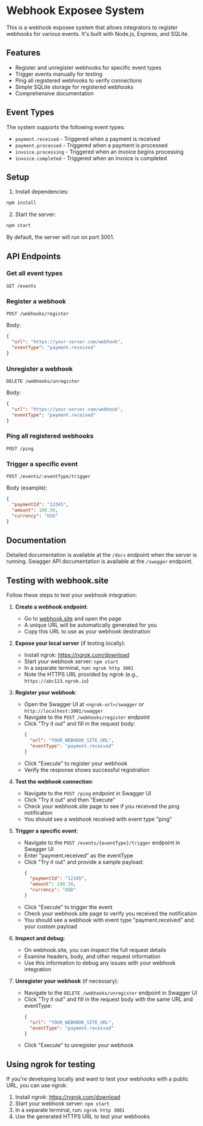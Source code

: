 # Webhook Exposee System

This is a webhook exposee system that allows integrators to register webhooks for various events. It's built with Node.js, Express, and SQLite.

## Features

- Register and unregister webhooks for specific event types
- Trigger events manually for testing
- Ping all registered webhooks to verify connections
- Simple SQLite storage for registered webhooks
- Comprehensive documentation

## Event Types

The system supports the following event types:

- `payment.received` - Triggered when a payment is received
- `payment.processed` - Triggered when a payment is processed
- `invoice.processing` - Triggered when an invoice begins processing
- `invoice.completed` - Triggered when an invoice is completed

## Setup

1. Install dependencies:

```bash
npm install
```

2. Start the server:

```bash
npm start
```

By default, the server will run on port 3001.

## API Endpoints

### Get all event types

```
GET /events
```

### Register a webhook

```
POST /webhooks/register
```

Body:
```json
{
  "url": "https://your-server.com/webhook",
  "eventType": "payment.received"
}
```

### Unregister a webhook

```
DELETE /webhooks/unregister
```

Body:
```json
{
  "url": "https://your-server.com/webhook",
  "eventType": "payment.received"
}
```

### Ping all registered webhooks

```
POST /ping
```

### Trigger a specific event

```
POST /events/:eventType/trigger
```

Body (example):
```json
{
  "paymentId": "12345",
  "amount": 100.50,
  "currency": "USD"
}
```

## Documentation

Detailed documentation is available at the `/docs` endpoint when the server is running.
Swagger API documentation is available at the `/swagger` endpoint.

## Testing with webhook.site

Follow these steps to test your webhook integration:

1. **Create a webhook endpoint**:
   - Go to [webhook.site](https://webhook.site/) and open the page
   - A unique URL will be automatically generated for you
   - Copy this URL to use as your webhook destination

2. **Expose your local server** (if testing locally):
   - Install ngrok: https://ngrok.com/download
   - Start your webhook server: `npm start`
   - In a separate terminal, run: `ngrok http 3001`
   - Note the HTTPS URL provided by ngrok (e.g., `https://abc123.ngrok.io`)

3. **Register your webhook**:
   - Open the Swagger UI at `<ngrok-url>/swagger` or `http://localhost:3001/swagger`
   - Navigate to the `POST /webhooks/register` endpoint
   - Click "Try it out" and fill in the request body:
     ```json
     {
       "url": "YOUR_WEBHOOK_SITE_URL",
       "eventType": "payment.received"
     }
     ```
   - Click "Execute" to register your webhook
   - Verify the response shows successful registration

4. **Test the webhook connection**:
   - Navigate to the `POST /ping` endpoint in Swagger UI
   - Click "Try it out" and then "Execute"
   - Check your webhook.site page to see if you received the ping notification
   - You should see a webhook received with event type "ping"

5. **Trigger a specific event**:
   - Navigate to the `POST /events/{eventType}/trigger` endpoint in Swagger UI
   - Enter "payment.received" as the eventType
   - Click "Try it out" and provide a sample payload:
     ```json
     {
       "paymentId": "12345",
       "amount": 100.50,
       "currency": "USD"
     }
     ```
   - Click "Execute" to trigger the event
   - Check your webhook.site page to verify you received the notification
   - You should see a webhook with event type "payment.received" and your custom payload

6. **Inspect and debug**:
   - On webhook.site, you can inspect the full request details
   - Examine headers, body, and other request information
   - Use this information to debug any issues with your webhook integration

7. **Unregister your webhook** (if necessary):
   - Navigate to the `DELETE /webhooks/unregister` endpoint in Swagger UI
   - Click "Try it out" and fill in the request body with the same URL and eventType:
     ```json
     {
       "url": "YOUR_WEBHOOK_SITE_URL",
       "eventType": "payment.received"
     }
     ```
   - Click "Execute" to unregister your webhook

## Using ngrok for testing

If you're developing locally and want to test your webhooks with a public URL, you can use ngrok:

1. Install ngrok: https://ngrok.com/download
2. Start your webhook server: `npm start`
3. In a separate terminal, run: `ngrok http 3001`
4. Use the generated HTTPS URL to test your webhooks 